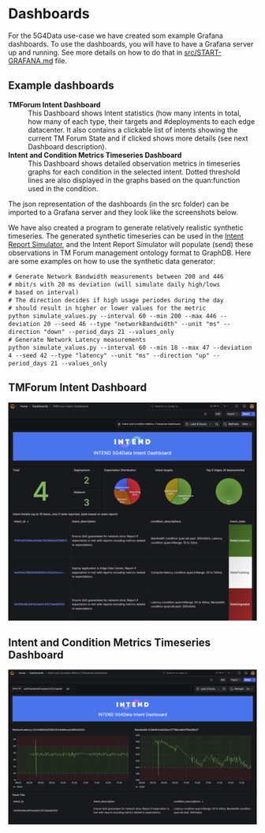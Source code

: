 # Dashboards
For the 5G4Data use-case we have created som example Grafana dashboards. To use the dashboards, you will have to have a Grafana server up and running. See more details on how to do that in [src/START-GRAFANA.md](https://github.com/INTEND-Project/5G4Data-public/blob/main/IntentDashboard/src/START-GRAFANA.md) file.

## Example dashboards
<dl>
  <dt><strong>TMForum Intent Dashboard</strong></dt>
  <dd>This Dashboard shows Intent statistics (how many intents in total, how many of each type, their targets and #deployments to each edge datacenter. It also contains a clickable list of intents showing the current TM Forum State and if clicked shows more details (see next Dashboard description).</dd>
  <dt><strong>Intent and Condition Metrics Timeseries Dashboard</strong></dt>
  <dd>This Dashboard shows detailed observation metrics in timeseries graphs for each condition in the selected intent. Dotted threshold lines are also displayed in the graphs based on the quan:function used in the condition.</dd>
</dl>

The json representation of the dashboards (in the src folder) can be imported to a Grafana server and they look like the screenshots below.

We have also created a program to generate relatively realistic synthetic timeseries. The generated synthetic timeseries can be used in the [Intent Report Simulator](https://github.com/INTEND-Project/5G4Data-public/tree/main/IntentReport-Simulator), and the Intent Report Simulator will populate (send) these observations in TM Forum management ontology format to GraphDB. Here are some examples on how to use the synthetic data generator:
```
# Generate Network Bandwidth measurements between 200 and 446
# mbit/s with 20 ms deviation (will simulate daily high/lows
# based on interval)
# The direction decides if high usage periodes during the day
# should result in higher or lower values for the metric
python simulate_values.py --interval 60 --min 200 --max 446 --deviation 20 --seed 46 --type "networkBandwidth" --unit "ms" --direction "down" --period_days 21 --values_only
# Generate Network Latency measurements
python simulate_values.py --interval 60 --min 18 --max 47 --deviation 4 --seed 42 --type "latency" --unit "ms" --direction "up" --period_days 21 --values_only
```

## TMForum Intent Dashboard
![TMForum Intent Dashboard](./TMForum-Intent-Dashboard.png)

## Intent and Condition Metrics Timeseries Dashboard
![Intent and Condition Metrics Timeseries Dashboard](./Intent-and-Condition-Metrics-Timeseries-Dashboard.png)
